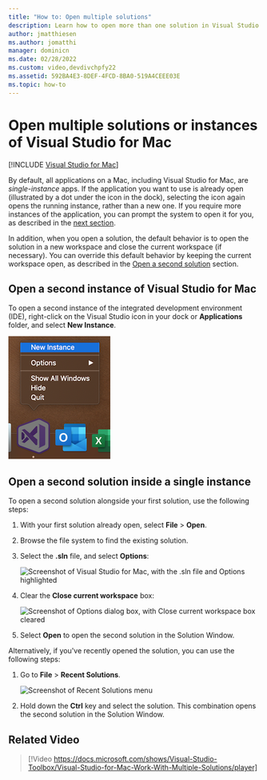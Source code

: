 ```yaml
---
title: "How to: Open multiple solutions"
description: Learn how to open more than one solution in Visual Studio for Mac, and how to open more than one instance of the application.
author: jmatthiesen
ms.author: jomatthi
manager: dominicn
ms.date: 02/28/2022
ms.custom: video,devdivchpfy22
ms.assetid: 592BA4E3-8DEF-4FCD-8BA0-519A4CEEE03E
ms.topic: how-to
---
```

# Open multiple solutions or instances of Visual Studio for Mac

 [!INCLUDE [Visual Studio for Mac](~/includes/applies-to-version/vs-mac-only.md)]

By default, all applications on a Mac, including Visual Studio for Mac, are _single-instance_ apps. If the application you want to use is already open (illustrated by a dot under the icon in the dock), selecting the icon again opens the running instance, rather than a new one. If you require more instances of the application, you can prompt the system to open it for you, as described in the [next section](#open-a-second-instance-of-visual-studio-for-mac).

In addition, when you open a solution, the default behavior is to open the solution in a new workspace and close the current workspace (if necessary). You can override this default behavior by keeping the current workspace open, as described in the [Open a second solution](#open-a-second-solution-inside-a-single-instance) section.

## Open a second instance of Visual Studio for Mac

To open a second instance of the integrated development environment (IDE), right-click on the Visual Studio icon in your dock or **Applications** folder, and select **New Instance**.

![Screenshot of New Instance menu option on right-clicked Visual Studio icon](media/open-new-instance.png)

## Open a second solution inside a single instance

To open a second solution alongside your first solution, use the following steps:

1. With your first solution already open, select **File** > **Open**.
2. Browse the file system to find the existing solution.
3. Select the **.sln** file, and select **Options**:

    ![Screenshot of Visual Studio for Mac, with the .sln file and Options highlighted](media/open-multiple-solutions-image3.png)

4. Clear the **Close current workspace** box:

    ![Screenshot of Options dialog box, with Close current workspace box cleared](media/open-multiple-solutions-image1.png)

5. Select **Open** to open the second solution in the Solution Window.

Alternatively, if you've recently opened the solution, you can use the following steps:

1. Go to **File** > **Recent Solutions**.

    ![Screenshot of Recent Solutions menu](media/open-multiple-solutions-image2.png)

1. Hold down the **Ctrl** key and select the solution. This combination opens the second solution in the Solution Window.

## Related Video

> [!Video https://docs.microsoft.com/shows/Visual-Studio-Toolbox/Visual-Studio-for-Mac-Work-With-Multiple-Solutions/player]
